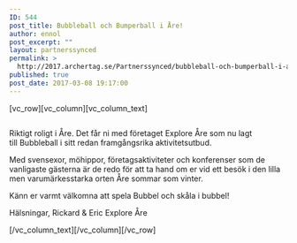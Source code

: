 ```yaml
---
ID: 544
post_title: Bubbleball och Bumperball i Åre!
author: ennol
post_excerpt: ""
layout: partnerssynced
permalink: >
  http://2017.archertag.se/Partnerssynced/bubbleball-och-bumperball-i-are/
published: true
post_date: 2017-03-08 19:17:00
---
```

[vc_row][vc_column][vc_column_text]
<div id="block_container_90310418" class="block_container presentation_image_block">
<div id="block_90310418">
<div class="h24_normal_text">
<div class="h24_image_block_align h24_image_block_align_left "><img id="block_img_90310418" class="presentation_image_block_image" title="" src="http://h24-original.s3.amazonaws.com/183390/17824032-ayGnk.jpg" alt="" /></div>
</div>
</div>
</div>
<div id="block_container_90310414" class="block_container standard_text_block text_block">
<div id="block_90310414">
<div id="block_90310414_text_content" class="text_content">

Riktigt roligt i Åre. Det får ni med företaget Explore Åre som nu lagt till Bubbleball i sitt redan framgångsrika aktivitetsutbud.

Med svensexor, möhippor, företagsaktiviteter och konferenser som de vanligaste gästerna är de redo för att ta hand om er vid ett besök i den lilla men varumärkesstarka orten Åre sommar som vinter.

Känn er varmt välkomna att spela Bubbel och skåla i bubbel!

Hälsningar,
Rickard &amp; Eric
Explore Åre

</div>
</div>
</div>
[/vc_column_text][/vc_column][/vc_row]
